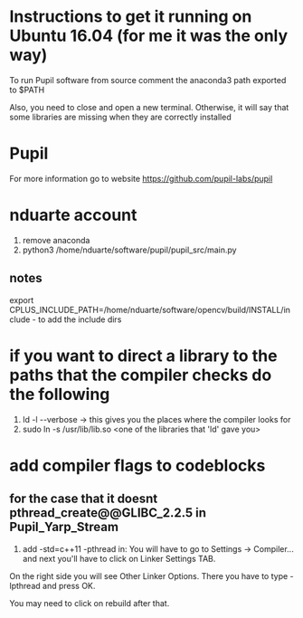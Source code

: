 # Instructions to get it running on Ubuntu 16.04 (for me it was the only way)

To run Pupil software from source comment the anaconda3 path exported to $PATH

Also, you need to close and open a new terminal. Otherwise, it will say that some libraries are missing when they are correctly installed

# Pupil
For more information go to website https://github.com/pupil-labs/pupil

# nduarte account
1. remove anaconda
2. python3 /home/nduarte/software/pupil/pupil_src/main.py
## notes
export CPLUS_INCLUDE_PATH=/home/nduarte/software/opencv/build/INSTALL/include - to add the include dirs 

# if you want to direct a library to the paths that the compiler checks do the following
1. ld -l<library> --verbose -> this gives you the places where the compiler looks for 
2. sudo ln -s /usr/lib/lib<library>.so <one of the libraries that 'ld' gave you>

# add compiler flags to codeblocks
## for the case that it doesnt pthread_create@@GLIBC_2.2.5 in Pupil_Yarp_Stream
1. add -std=c++11 -pthread in:
You will have to go to Settings -> Compiler... and next you'll have to click on Linker Settings TAB.

On the right side you will see Other Linker Options. There you have to type -lpthread and press OK.

You may need to click on rebuild after that.
